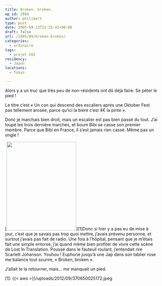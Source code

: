```yaml
---
title: Broken, broken.
wp_id: 2884
author: philibert
type: post
date: 2005-09-23T22:25:41+00:00
draft: false
url: /2005/09/broken-broken/
categories:
  - ordinaire
tags:
  - projet 202
residency:
  - Japon
locations:
  - Tokyo

---
```

Alors y a un truc que très peu de non-résidents ont dû déjà faire: Se péter le pied !
  
Le titre c&rsquo;est « Un con qui descend des escaliers après une Oktober Fest pas tellement arosée, parce qu&rsquo;ici la bière c&rsquo;est 4€ la pinte ».
  
Donc je marchais bien droit, mais un escalier est pas bien passé du tout. J&rsquo;ai loupé les trois dernière marches, et boum Bibi se casse son premier membre. Parce que Bibi en France, il s&rsquo;est jamais rien cassé. Même pas un ongle !

[<img src="{{< aws >}}/uploads/2012/09/370650025172.jpeg" alt="" title="370650025172" width="230" height="293" class="alignleft size-full wp-image-2881" />][1]Donc si hier y a pas eu de mise à jour, c&rsquo;est que je savais pas trop quoi mettre, j&rsquo;avais prévenu personne, et surtout j&rsquo;avais pas fait de radio. Une fois à l&rsquo;hôpital, pensant que je m&rsquo;étais fait une simple entorse, j&rsquo;ai quand même bien profiter de vivre cette scène de Lost In Translation. Poussé dans le fauteuil roulant, j&rsquo;entendait rire Scarlett Johanson. Youhou ! Euphorie jusqu&rsquo;à une Jap dans son tablier rose me balance tout sourire, « Broken, broken ».

J&rsquo;allait te la retourner, mais&#8230; me manquait un pied.

 [1]: {{< aws >}}/uploads/2012/09/370650025172.jpeg